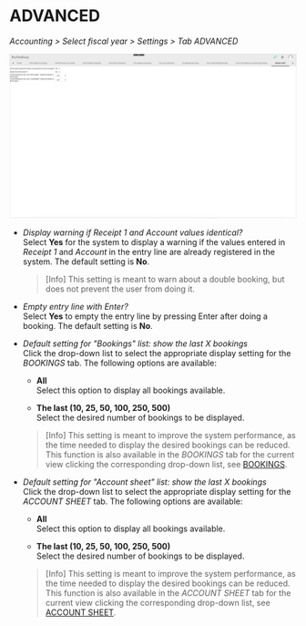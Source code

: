 # ADVANCED

*Accounting > Select fiscal year > Settings > Tab ADVANCED*

![Advanced settings](../../Assets/Screenshots/RetailSuiteAccounting/Settings/Advanced/Advanced.png "[Advanced settings]")


- *Display warning if Receipt 1 and Account values identical?*  
Select **Yes** for the system to display a warning if the values entered in *Receipt 1* and *Account* in the entry line are already registered in the system. The default setting is **No**.

  > [Info] This setting is meant to warn about a double booking, but does not prevent the user from doing it.

- *Empty entry line with Enter?*  
Select **Yes** to empty the entry line by pressing Enter after doing a booking. The default setting is **No**.

- *Default setting for "Bookings" list: show the last X bookings*  
Click the drop-down list to select the appropriate display setting for the *BOOKINGS* tab. The following options are available:  

    - **All**  
    Select this option to display all bookings available.

    - **The last (10, 25, 50, 100, 250, 500)**  
    Select the desired number of bookings to be displayed.

  > [Info] This setting is meant to improve the system performance, as the time needed to display the desired bookings can be reduced. This function is also available in the *BOOKINGS* tab for the current view clicking the corresponding drop-down list, see [BOOKINGS](./01a_Bookings.md).  

- *Default setting for "Account sheet" list: show the last X bookings*  
Click the drop-down list to select the appropriate display setting for the *ACCOUNT SHEET* tab. The following options are available:  

    - **All**  
    Select this option to display all bookings available.

    - **The last (10, 25, 50, 100, 250, 500)**  
    Select the desired number of bookings to be displayed.

  > [Info] This setting is meant to improve the system performance, as the time needed to display the desired bookings can be reduced. This function is also available in the *ACCOUNT SHEET* tab for the current view clicking the corresponding drop-down list, see [ACCOUNT SHEET](./01c_AccountSheet.md).  
